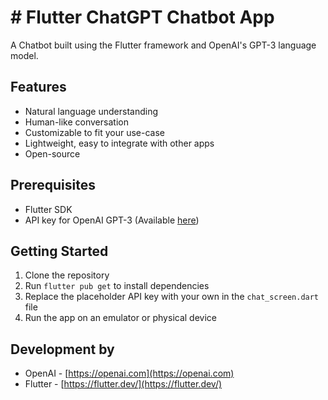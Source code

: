 # # Flutter ChatGPT Chatbot App

A Chatbot built using the Flutter framework and OpenAI's GPT-3 language model.

## Features
- Natural language understanding
- Human-like conversation
- Customizable to fit your use-case
- Lightweight, easy to integrate with other apps
- Open-source

## Prerequisites
- Flutter SDK
- API key for OpenAI GPT-3 (Available [here](https://openai.com))

## Getting Started
1. Clone the repository
2. Run `flutter pub get` to install dependencies
3. Replace the placeholder API key with your own in the `chat_screen.dart` file
4. Run the app on an emulator or physical device


## Development by
- OpenAI - [https://openai.com](https://openai.com)
- Flutter - [https://flutter.dev/](https://flutter.dev/)

